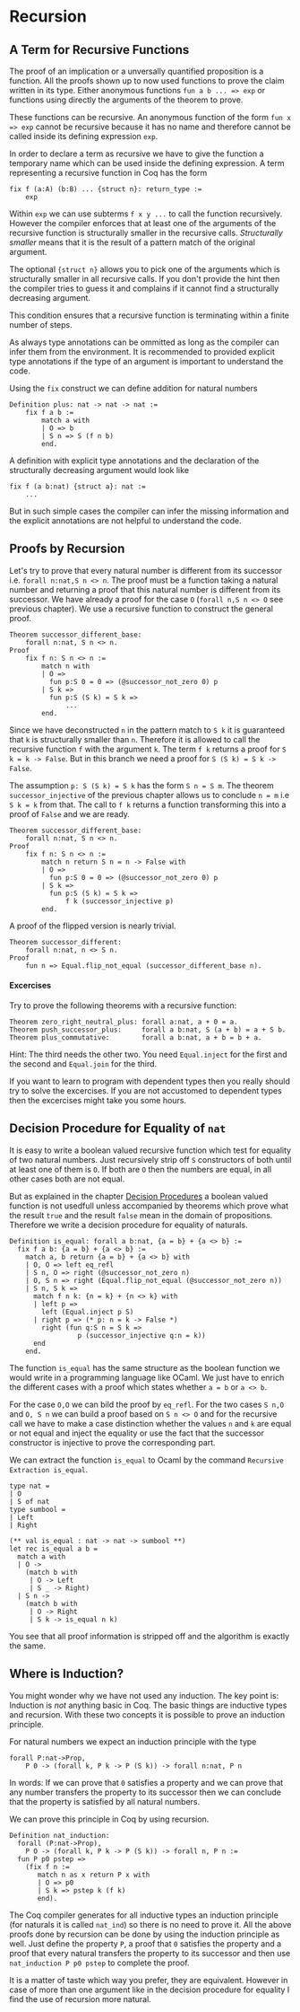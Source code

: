 # Recursion

## A Term for Recursive Functions

The proof of an implication or a unversally quantified proposition is a
function. All the proofs shown up to now used functions to prove the claim
written in its type. Either anonymous functions `fun a b ... => exp` or
functions using directly the arguments of the theorem to prove.

These functions can be recursive. An anonymous function of the form `fun x =>
exp` cannot be recursive because it has no name and therefore cannot be called
inside its defining expression `exp`.

In order to declare a term as recursive we have to give the function a
temporary name which can be used inside the defining expression. A term
representing a recursive function in Coq has the form

    fix f (a:A) (b:B) ... {struct n}: return_type :=
        exp

Within `exp` we can use subterms `f x y ...` to call the function
recursively. However the compiler enforces that at least one of the arguments
of the recursive function is structurally smaller in the recursive
calls. _Structurally smaller_ means that it is the result of a pattern match
of the original argument.

The optional `{struct n}` allows you to pick one of the arguments which is
structurally smaller in all recursive calls. If you don't provide the hint
then the compiler tries to guess it and complains if it cannot find a
structurally decreasing argument.

This condition ensures that a recursive function is terminating within a
finite number of steps.

As always type annotations can be ommitted as long as the compiler can infer
them from the environment. It is recommended to provided explicit type
annotations if the type of an argument is important to understand the code.

Using the `fix` construct we can define addition for natural numbers

    Definition plus: nat -> nat -> nat :=
        fix f a b :=
            match a with
            | O => b
            | S n => S (f n b)
            end.

A definition with explicit type annotations and the declaration of the
structurally decreasing argument would look like

    fix f (a b:nat) {struct a}: nat :=
        ...

But in such simple cases the compiler can infer the missing information and
the explicit annotations are not helpful to understand the code.


## Proofs by Recursion

Let's try to prove that every natural number is different from its successor
i.e. `forall n:nat,S n <> n`. The proof must be a function taking a natural
number and returning a proof that this natural number is different from its
successor. We have already a proof for the case `O` (`forall n,S n <> O` see
previous chapter). We use a recursive function to construct the general proof.

    Theorem successor_different_base:
        forall n:nat, S n <> n.
    Proof
        fix f n: S n <> n :=
            match n with
            | O =>
              fun p:S 0 = 0 => (@successor_not_zero 0) p
            | S k =>
              fun p:S (S k) = S k =>
                  ...
            end.

Since we have deconstructed `n` in the pattern match to `S k` it is guaranteed
that `k` is structurally smaller than `n`.  Therefore it is allowed to call
the recursive function `f` with the argument `k`. The term `f k` returns a
proof for `S k = k -> False`. But in this branch we need a proof for `S (S k)
= S k -> False`.

The assumption `p: S (S k) = S k` has the form `S n = S m`. The theorem
`successor_injective` of the previous chapter allows us to conclude `n = m`
i.e `S k = k` from that. The call to `f k` returns a function transforming
this into a proof of `False` and we are ready.

    Theorem successor_different_base:
        forall n:nat, S n <> n.
    Proof
        fix f n: S n <> n :=
            match n return S n = n -> False with
            | O =>
              fun p:S 0 = 0 => (@successor_not_zero 0) p
            | S k =>
              fun p:S (S k) = S k =>
                  f k (successor_injective p)
            end.


A proof of the flipped version is nearly trivial.

    Theorem successor_different:
        forall n:nat, n <> S n.
    Proof
        fun n => Equal.flip_not_equal (successor_different_base n).



#### Excercises

Try to prove the following theorems with a recursive function:

    Theorem zero_right_neutral_plus: forall a:nat, a + 0 = a.
    Theorem push_successor_plus:     forall a b:nat, S (a + b) = a + S b.
    Theorem plus_commutative:        forall a b:nat, a + b = b + a.

Hint: The third needs the other two. You need `Equal.inject` for the first and
the second and `Equal.join` for the third.

If you want to learn to program with dependent types then you really should
try to solve the excercises. If you are not accustomed to dependent types then
the excercises might take you some hours.


## Decision Procedure for Equality of `nat`

It is easy to write a boolean valued recursive function which test for
equality of two natural numbers. Just recursively strip off `S` constructors
of both until at least one of them is `O`. If both are `O` then the numbers
are equal, in all other cases both are not equal.

But as explained in the chapter [Decision Procedures](decision.md) a boolean
valued function is not usedfull unless accompanied by theorems which prove
what the result `true` and the result `false` mean in the domain of
propositions. Therefore we write a decision procedure for equality of
naturals.

    Definition is_equal: forall a b:nat, {a = b} + {a <> b} :=
      fix f a b: {a = b} + {a <> b} :=
        match a, b return {a = b} + {a <> b} with
        | O, O => left eq_refl
        | S n, O => right (@successor_not_zero n)
        | O, S n => right (Equal.flip_not_equal (@successor_not_zero n))
        | S n, S k =>
          match f n k: {n = k} + {n <> k} with
          | left p =>
            left (Equal.inject p S)
          | right p => (* p: n = k -> False *)
            right (fun q:S n = S k =>
                     p (successor_injective q:n = k))
          end
        end.

The function `is_equal` has the same structure as the boolean function we
would write in a programming language like OCaml. We just have to enrich the
different cases with a proof which states whether `a = b` or `a <> b`.

For the case `O,O` we can bild the proof by `eq_refl`. For the two cases `S
n,O` and `O, S n` we can build a proof based on `S n <> O` and for the
recursive call we have to make a case distinction whether the values `n` and
`k` are equal or not equal and inject the equality or use the fact that the
successor constructor is injective to prove the corresponding part.

We can extract the function `is_equal` to Ocaml by the command `Recursive
Extraction is_equal`.

    type nat =
    | O
    | S of nat
    type sumbool =
    | Left
    | Right

    (** val is_equal : nat -> nat -> sumbool **)
    let rec is_equal a b =
      match a with
      | O ->
        (match b with
         | O -> Left
         | S _ -> Right)
      | S n ->
        (match b with
         | O -> Right
         | S k -> is_equal n k)

You see that all proof information is stripped off and the algorithm is
exactly the same.


## Where is Induction?

You might wonder why we have not used any induction. The key point is:
Induction is _not_ anything basic in Coq. The basic things are inductive types
and recursion. With these two concepts it is possible to prove an induction
principle.

For natural numbers we expect an induction principle with the type

    forall P:nat->Prop,
        P 0 -> (forall k, P k -> P (S k)) -> forall n:nat, P n

In words: If we can prove that `0` satisfies a property and we can prove that
any number transfers the property to its successor then we can conclude that
the property is satisfied by all natural numbers.

We can prove this principle in Coq by using recursion.

    Definition nat_induction:
      forall (P:nat->Prop),
        P O -> (forall k, P k -> P (S k)) -> forall n, P n :=
      fun P p0 pstep =>
        (fix f n :=
           match n as x return P x with
           | O => p0
           | S k => pstep k (f k)
           end).

The Coq compiler generates for all inductive types an induction principle (for
naturals it is called `nat_ind`) so there is no need to prove it. All the
above proofs done by recursion can be done by using the induction principle as
well. Just define the property `P`, a proof that `0` satisfies the property
and a proof that every natural transfers the property to its successor and
then use `nat_induction P p0 pstep` to complete the proof.

It is a matter of taste which way you prefer, they are equivalent. However in
case of more than one argument like in the decision procedure for equality I
find the use of recursion more natural.


<!---
Local Variables:
mode: outline
coding: iso-latin-1
outline-regexp: "#+"
End:
-->
